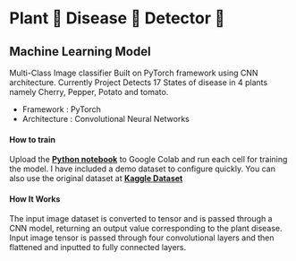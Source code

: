 # Plant 🌱 Disease 🐛 Detector 🔎
 
## Machine Learning Model

Multi-Class Image classifier Built on PyTorch framework using CNN architecture. Currently Project Detects 17 States of disease in 4 plants namely Cherry, Pepper, Potato and tomato.

* Framework : PyTorch
* Architecture : Convolutional Neural Networks

#### How to train

Upload the **[Python notebook](https://colab.research.google.com/drive/1oabgjQjUqi3u5VNDOG7gVl1Y2vvxUohD?usp=sharing)** to Google Colab and run each cell for training the model. I have included a demo dataset to configure quickly. 
You can also use the original dataset at **[Kaggle Dataset](https://www.kaggle.com/vipoooool/new-plant-diseases-dataset)**

#### How It Works

The input image dataset is converted to tensor and is passed through a CNN model, returning an output value corresponding to the plant disease. 
Input image tensor is passed through four convolutional layers and then flattened and inputted to fully connected layers.
